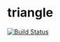 triangle
========

[![Build Status](https://travis-ci.org/okigan/triangle.png?branch=master)](https://travis-ci.org/okigan/triangle)
